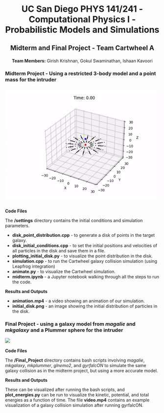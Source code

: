 # <p align="center">UC San Diego PHYS 141/241 - Computational Physics I - Probabilistic Models and Simulations<p>

## <p align="center">Midterm and Final Project - Team Cartwheel A</p>

**<p align="center">Team Members:** Girish Krishnan, Gokul Swaminathan, Ishaan Kavoori</p>

### Midterm Project - Using a restricted 3-body model and a point mass for the intruder

![](./images/midterm.gif)

**Code Files**

The **/settings** directory contains the initial conditions and simulation parameters.

* **disk_point_distribution.cpp** - to generate a disk of points in the target galaxy.
* **disk_initial_conditions.cpp** - to set the initial positions and velocities of all particles in the disk and save them in a file.
* **plotting_initial_disk.py** - to visualize the point distribution in the disk.
*  **simulation.cpp** - to run the Cartwheel galaxy collision simulation (using Leapfrog integration)
*  **animate.py** - to visualize the Cartwheel simulation.
*  **midterm.ipynb** - a Jupyter notebook walking through all the steps to run the code.

**Results and Outputs**

* **animation.mp4** - a video showing an animation of our simulation.
* **initial_disk.png** - an image showing the initial distribution of particles in the disk.

### Final Project - using a galaxy model from *magalie* and *mkgalaxy* and a Plummer sphere for the intruder

![](./images/final.gif)

**Code Files**

The **/Final_Project** directory contains bash scripts involving *magalie*, *mkgalaxy*, *mkplummer*, *glnemo2*, and *gyrfalcON* to simulate the same galaxy collision as in the midterm project, but using a more accurate model.

**Results and Outputs**

These can be visualized after running the bash scripts, and **plot_energies.py** can be run to visualize the kinetic, potential, and total energies as a function of time. The file **video.mp4** contains an example visualization of a galaxy collision simulation after running gyrfalcON.